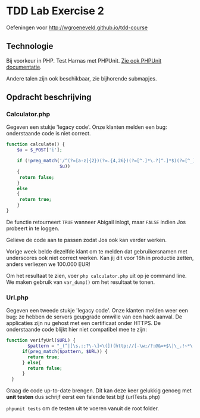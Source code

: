 # TDD Lab Exercise 2

Oefeningen voor http://wgroeneveld.github.io/tdd-course

## Technologie

Bij voorkeur in PHP. Test Harnas met PHPUnit. [Zie ook PHPUnit documentatie](https://phpunit.de/manual/current/en/index.html).

Andere talen zijn ook beschikbaar, zie bijhorende submapjes. 

## Opdracht beschrijving

### Calculator.php

Gegeven een stukje 'legacy code'. 
Onze klanten melden een bug: onderstaande code is niet correct. 

```php
function calculate() {
	$u = $_POST['i'];

	if (!preg_match('/^(?=[a-z]{2})(?=.{4,26})(?=[^.]*\.?[^.]*$)(?=[^_]*_?[^_]*$)[\w.]+$/iD',
	                $u))
	{
	 return false;
	}
	else
	{
	 return true;
	}
}
```

De functie retourneert `TRUE` wanneer Abigail inlogt, maar `FALSE` indien Jos probeert in te loggen.

Gelieve de code aan te passen zodat Jos ook kan verder werken. 

Vorige week belde dezelfde klant om te melden dat gebruikersnamen met underscores ook niet correct werken. 
Kan jij dit voor 16h in productie zetten, anders verliezen we 100.000 EUR!

Om het resultaat te zien, voer `php calculator.php` uit op je command line. We maken gebruik van `var_dump()` om het resultaat te tonen.

### Url.php

Gegeven een tweede stukje 'legacy code'.
Onze klanten melden weer een bug: ze hebben de servers geupgrade omwille van een hack aanval. De applicaties zijn nu gehost met een certificaat onder HTTPS. De onderstaande code blijkt hier niet compatibel mee te zijn:

```php
function verifyUrl($URL) {
		$pattern = "_(^|[\s.:;?\-\]<\(])(http://[-\w;/?:@&=+$\|\_.!~*\|'()\[\]%#,☺]+[\w/#](\(\))?)(?=$|[\s',\|\(\).:;?\-\[\]>\)])_i";
      if(preg_match($pattern, $URL)) {
        return true;
      } else{
        return false;
      }
  }
```
Graag de code up-to-date brengen. 
Dit kan deze keer gelukkig genoeg met **unit testen** dus schrijf eerst een falende test bij! (urlTests.php)

``phpunit tests`` om de testen uit te voeren vanuit de root folder.
